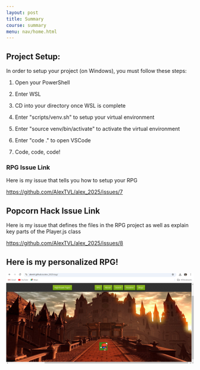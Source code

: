 ```yaml
---
layout: post
title: Summary
course: summary 
menu: nav/home.html
---
```




## Project Setup: 

In order to setup your project (on Windows), you must follow these steps:

1. Open your PowerShell

2. Enter WSL 

3. CD into your directory once WSL is complete

4. Enter "scripts/venv.sh" to setup your virtual environment 

5. Enter "source venv/bin/activate" to activate the virtual environment

6. Enter "code ." to open VSCode

7. Code, code, code!



### RPG Issue Link 

Here is my issue that tells you how to setup your RPG

https://github.com/AlexTVL/alex_2025/issues/7



## Popcorn Hack Issue Link

Here is my issue that defines the files in the RPG project as well as explain key parts of the Player.js class 

https://github.com/AlexTVL/alex_2025/issues/8



## Here is my personalized RPG!

![alt text](<Screenshot 2024-09-25 201227.png>)